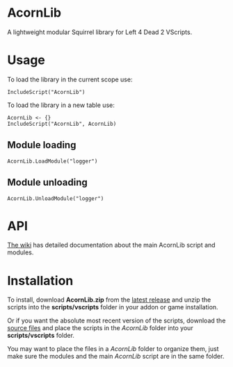 # AcornLib
A lightweight modular Squirrel library for Left 4 Dead 2 VScripts.

# Usage

To load the library in the current scope use:

```Squirrel
IncludeScript("AcornLib")
```

To load the library in a new table use:

```Squirrel
AcornLib <- {}
IncludeScript("AcornLib", AcornLib)
```

## Module loading

```Squirrel
AcornLib.LoadModule("logger")
```

## Module unloading

```Squirrel
AcornLib.UnloadModule("logger")
```


# API

[The wiki](https://github.com/Treescrub/AcornLib/wiki) has detailed documentation about the main AcornLib script and modules.

# Installation

To install, download **AcornLib.zip** from the [latest release](https://github.com/Treescrub/AcornLib/releases) and unzip the scripts into the **scripts/vscripts** folder in your addon or game installation.

Or if you want the absolute most recent version of the scripts, download the [source files](https://github.com/Treescrub/AcornLib/archive/master.zip) and place the scripts in the *AcornLib* folder into your **scripts/vscripts** folder.

You may want to place the files in a *AcornLib* folder to organize them, just make sure the modules and the main *AcornLib* script are in the same folder.

